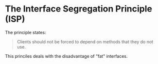 # The Interface Segregation Principle (ISP)

The principle states:

> Clients should not be forced to depend on methods that they do not use.

This  princiles deals with the disadvantage of "fat" interfaces.
